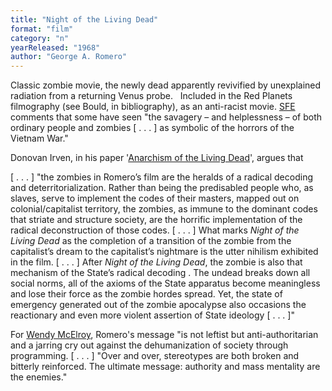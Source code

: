 ```yaml
---
title: "Night of the Living Dead"
format: "film"
category: "n"
yearReleased: "1968"
author: "George A. Romero"
---
```

Classic zombie movie, the newly dead apparently revivified  by unexplained radiation from a returning Venus probe.
 
Included in the Red  Planets filmography (see Bould, in bibliography), as an anti-racist movie. <a href="http://www.sf-encyclopedia.com/entry/night_of_the_living_dead">SFE</a>  comments that some have seen "the savagery – and helplessness – of both ordinary  people and zombies [ . . . ] as symbolic of the horrors of the Vietnam War."

Donovan Irven, in his paper '<a href="https://www.academia.edu/2779260/Anarchism_of_the_Living_Dead">Anarchism  of the Living Dead</a>', argues that

[ . . . ] "the zombies in  Romero’s film are the heralds of a radical decoding and   deterritorialization. Rather than being the predisabled people who, as slaves,  serve to implement  the codes of their masters, mapped out on  colonial/capitalist territory, the zombies, as  immune to  the dominant codes that striate and structure society,  are the horrific implementation of the  radical  deconstruction of those codes. [ . . . ] What marks _Night of the  Living Dead_ as the completion of a transition of the zombie from the  capitalist’s dream to the capitalist’s nightmare is the utter nihilism exhibited  in the film. [ . . . ] After _Night of the Living Dead_, the zombie is also  that mechanism of the State’s radical decoding . The undead breaks down all  social norms, all of the axioms of the State apparatus become meaningless and  lose their force as the zombie hordes spread. Yet, the state of emergency  generated out of the zombie apocalypse also occasions the reactionary and even  more violent assertion of State ideology [ . . . ]"

For <a href="http://dailyanarchist.com/2013/01/21/political-message-of-the-rising-zombie/"> Wendy McElroy</a>, Romero's message "is not leftist but anti-authoritarian and a  jarring cry out against the dehumanization of society through programming. [ . .  . ] "Over and over, stereotypes are both broken and bitterly reinforced. The  ultimate message: authority and mass mentality are the enemies." 
